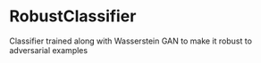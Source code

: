 # RobustClassifier
Classifier trained along with Wasserstein GAN to make it robust to adversarial examples 
